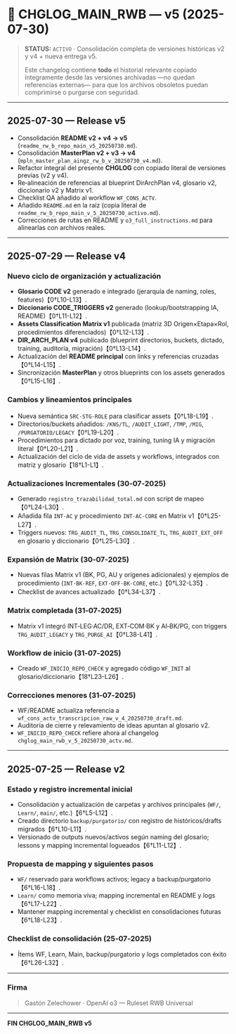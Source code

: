 # 📜 CHGLOG_MAIN_RWB — v5 (2025-07-30)

> **STATUS:** `ACTIVO` · Consolidación completa de versiones históricas v2 y v4 + nueva entrega v5.
>
> Este changelog contiene **todo** el historial relevante copiado íntegramente desde las versiones archivadas —no quedan referencias externas— para que los archivos obsoletos puedan comprimirse o purgarse con seguridad.

---

## 2025-07-30 — Release v5
- Consolidación **README v2 + v4 → v5** (`readme_rw_b_repo_main_v5_20250730.md`).
- Consolidación **MasterPlan v2 + v3 → v4** (`mpln_master_plan_aingz_rw_b_v_20250730_v4.md`).
- Refactor integral del presente **CHGLOG** con copiado literal de versiones previas (v2 y v4).
- Re‑alineación de referencias al blueprint DirArchPlan v4, glosario v2, diccionario v2 y Matrix v1.
- Checklist QA añadido al workflow `WF_CONS_ACTV`.
- Añadido `README.md` en la raíz (copia literal de `readme_rw_b_repo_main_v_5_20250730_activo.md`).
- Correcciones de rutas en README y `o3_full_instructions.md` para alinearlas con archivos reales.

---

## 2025-07-29 — Release v4
### Nuevo ciclo de organización y actualización
- **Glosario CODE v2** generado e integrado (jerarquía de naming, roles, features)【0†L10-L13】.
- **Diccionario CODE_TRIGGERS v2** generado (lookup/bootstrapping IA, README)【0†L11-L12】.
- **Assets Classification Matrix v1** publicada (matriz 3D Origen×Etapa×Rol, procedimientos diferenciados)【0†L12-L13】.
- **DIR_ARCH_PLAN v4** publicado (blueprint directorios, buckets, dictado, training, auditoría, migración)【0†L13-L14】.
- Actualización del **README principal** con links y referencias cruzadas【0†L14-L15】.
- Sincronización **MasterPlan** y otros blueprints con los assets generados【0†L15-L16】.

### Cambios y lineamientos principales
- Nueva semántica `SRC·STG·ROLE` para clasificar assets【0†L18-L19】.
- Directorios/buckets añadidos: `/KNS/TL`, `/AUDIT_LIGHT`, `/TMP`, `/MIG`, `/PURGATORIO/LEGACY`【0†L19-L20】.
- Procedimientos para dictado por voz, training, tuning IA y migración literal【0†L20-L21】.
- Actualización del ciclo de vida de assets y workflows, integrados con matriz y glosario【18†L1-L1】.

### Actualizaciones Incrementales (30‑07‑2025)
- Generado `registro_trazabilidad_total.md` con script de mapeo【0†L24-L30】.
- Añadida fila `INT·AC` y procedimiento `INT·AC·CORE` en Matrix v1【0†L25-L27】.
- Triggers nuevos: `TRG_AUDIT_TL`, `TRG_CONSOLIDATE_TL`, `TRG_AUDIT_EXT_OFF` en glosario y diccionario【0†L25-L30】.

### Expansión de Matrix (30‑07‑2025)
- Nuevas filas Matrix v1 (BK, PG, AU y orígenes adicionales) y ejemplos de procedimiento (`INT·BK·REF`, `EXT‑OFF·BK·CORE`, etc.)【0†L32-L35】.
- Checklist de avances actualizado【0†L34-L37】.

### Matrix completada (31‑07‑2025)
- Matrix v1 integró INT‑LEG·AC/DR, EXT‑COM·BK y AI‑BK/PG, con triggers `TRG_AUDIT_LEGACY` y `TRG_PURGE_AI`【0†L38-L41】.

### Workflow de inicio (31‑07‑2025)
- Creado `WF_INICIO_REPO_CHECK` y agregado código `WF_INIT` al glosario/diccionario【18†L23-L26】.

### Correcciones menores (31‑07‑2025)
- WF/README actualiza referencia a `wf_cons_actv_transcripcion_raw_v_4_20250730_draft.md`.
- Auditoría de cierre y relevamiento de ideas apuntan al glosario v2.
- `WF_INICIO_REPO_CHECK` refiere ahora al changelog `chglog_main_rwb_v_5_20250730_actv.md`.

---

## 2025-07-25 — Release v2
### Estado y registro incremental inicial
- Consolidación y actualización de carpetas y archivos principales (`WF/`, `Learn/`, `main/`, etc.)【6†L5-L12】.
- Creado directorio `backup/purgatorio/` con registro de históricos/drafts migrados【6†L10-L11】.
- Versionado de outputs nuevos/activos según naming del glosario; lessons y mapping incremental logueados【6†L11-L12】.

### Propuesta de mapping y siguientes pasos
- `WF/` reservado para workflows activos; legacy a backup/purgatorio【6†L16-L18】.
- `Learn/` como memoria viva; mapping incremental en README y logs【6†L17-L22】.
- Mantener mapping incremental y checklist en consolidaciones futuras【6†L18-L23】.

### Checklist de consolidación (25‑07‑2025)
- Ítems WF, Learn, Main, backup/purgatorio y logs completados con éxito【6†L26-L32】.

---

### Firma
> Gastón Zelechower · OpenAI o3 — Ruleset RWB Universal

---

**FIN CHGLOG_MAIN_RWB v5**


